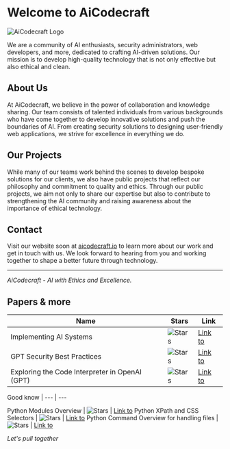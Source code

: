 # Welcome to AiCodecraft

![AiCodecraft Logo](link_to_logo.png)

We are a community of AI enthusiasts, security administrators, web developers, and more, dedicated to crafting AI-driven solutions. Our mission is to develop high-quality technology that is not only effective but also ethical and clean.

## About Us

At AiCodecraft, we believe in the power of collaboration and knowledge sharing. Our team consists of talented individuals from various backgrounds who have come together to develop innovative solutions and push the boundaries of AI. From creating security solutions to designing user-friendly web applications, we strive for excellence in everything we do.

## Our Projects

While many of our teams work behind the scenes to develop bespoke solutions for our clients, we also have public projects that reflect our philosophy and commitment to quality and ethics. Through our public projects, we aim not only to share our expertise but also to contribute to strengthening the AI community and raising awareness about the importance of ethical technology.

## Contact

Visit our website soon at [aicodecraft.io](https://aicodecraft.io) to learn more about our work and get in touch with us. We look forward to hearing from you and working together to shape a better future through technology.

--- 

*AiCodecraft - AI with Ethics and Excellence.*

## Papers & more

Name | Stars | Link
-- | -- | ---
Implementing AI Systems | ![Stars](https://img.shields.io/github/stars/VolkanSah/Implementing-AI-Systems-Whitepaper) | [Link to](https://github.com/VolkanSah/Implementing-AI-Systems-Whitepaper/)
GPT Security Best Practices | ![Stars](https://img.shields.io/github/stars/VolkanSah/GPT-Security-Best-Practices) | [Link to](https://github.com/VolkanSah/GPT-Security-Best-Practices)
Exploring the Code Interpreter in OpenAI (GPT) | ![Stars](https://img.shields.io/github/stars/VolkanSah/The-Code-Interpreter-in-OpenAI-GPT) | [Link to](https://github.com/VolkanSah/The-Code-Interpreter-in-OpenAI-GPT/)

Good know | --- | ---

Python Modules Overview | ![Stars](https://img.shields.io/github/stars/VolkanSah/Python-Modules-Overview) | [Link to](https://github.com/VolkanSah/Python-Modules-Overview)
Python XPath and CSS Selectors | ![Stars](https://img.shields.io/github/stars/VolkanSah/Python-XPath-Tutorial) | [Link to](https://github.com/VolkanSah/Python-XPath-Tutorial)
Python Command Overview for handling files | ![Stars](https://img.shields.io/github/stars/VolkanSah/Python-Command-Overview-for-handling-files) | [Link to](https://github.com/VolkanSah/Python-Command-Overview-for-handling-files)

*Let's pull together*


